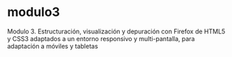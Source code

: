 # modulo3
Modulo 3. Estructuración, visualización y depuración con Firefox de HTML5 y CSS3 adaptados a un entorno responsivo y multi-pantalla, para adaptación a móviles y tabletas
